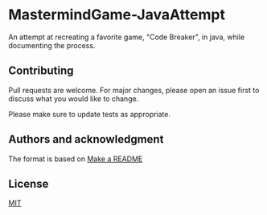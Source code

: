 # MastermindGame-JavaAttempt
 An attempt at recreating a favorite game, "Code Breaker", in java, while documenting the process.


## Contributing
Pull requests are welcome. For major changes, please open an issue first to discuss what you would like to change.

Please make sure to update tests as appropriate.

## Authors and acknowledgment
The format is based on [Make a README](https://www.makeareadme.com/)

## License
[MIT](https://choosealicense.com/licenses/mit/)
